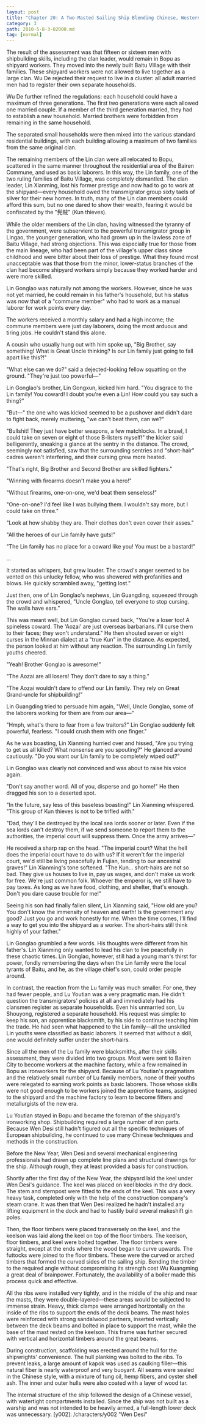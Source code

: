 ```yaml
---
layout: post
title: "Chapter 20: A Two-Masted Sailing Ship Blending Chinese, Western, Ancient, and Modern (Part 1)"
category: 3
path: 2010-5-8-3-02000.md
tag: [normal]
---
```


The result of the assessment was that fifteen or sixteen men with shipbuilding skills, including the clan leader, would remain in Bopu as shipyard workers. They moved into the newly built Baitu Village with their families. These shipyard workers were not allowed to live together as a large clan. Wu De rejected their request to live in a cluster: all adult married men had to register their own separate households.

Wu De further refined the regulations: each household could have a maximum of three generations. The first two generations were each allowed one married couple. If a member of the third generation married, they had to establish a new household. Married brothers were forbidden from remaining in the same household.

The separated small households were then mixed into the various standard residential buildings, with each building allowing a maximum of two families from the same original clan.

The remaining members of the Lin clan were all relocated to Bopu, scattered in the same manner throughout the residential area of the Bairen Commune, and used as basic laborers. In this way, the Lin family, one of the two ruling families of Baitu Village, was completely dismantled. The clan leader, Lin Xianming, lost his former prestige and now had to go to work at the shipyard—every household owed the transmigrator group sixty taels of silver for their new homes. In truth, many of the Lin clan members could afford this sum, but no one dared to show their wealth, fearing it would be confiscated by the "髡贼" (Kun thieves).

While the older members of the Lin clan, having witnessed the tyranny of the government, were subservient to the powerful transmigrator group in Lingao, the younger generation, who had grown up in the lawless zone of Baitu Village, had strong objections. This was especially true for those from the main lineage, who had been part of the village's upper class since childhood and were bitter about their loss of prestige. What they found most unacceptable was that those from the minor, lower-status branches of the clan had become shipyard workers simply because they worked harder and were more skilled.

Lin Gonglao was naturally not among the workers. However, since he was not yet married, he could remain in his father's household, but his status was now that of a "commune member" who had to work as a manual laborer for work points every day.

The workers received a monthly salary and had a high income; the commune members were just day laborers, doing the most arduous and tiring jobs. He couldn't stand this alone.

A cousin who usually hung out with him spoke up, "Big Brother, say something! What is Great Uncle thinking? Is our Lin family just going to fall apart like this?!"

"What else can we do?" said a dejected-looking fellow squatting on the ground. "They're just too powerful—"

Lin Gonglao's brother, Lin Gongxun, kicked him hard. "You disgrace to the Lin family! You coward! I doubt you're even a Lin! How could you say such a thing?"

"But—" the one who was kicked seemed to be a pushover and didn't dare to fight back, merely muttering, "we can't beat them, can we?"

"Bullshit! They just have better weapons, a few matchlocks. In a brawl, I could take on seven or eight of those B-listers myself!" the kicker said belligerently, sneaking a glance at the sentry in the distance. The crowd, seemingly not satisfied, saw that the surrounding sentries and "short-hair" cadres weren't interfering, and their cursing grew more heated.

"That's right, Big Brother and Second Brother are skilled fighters."

"Winning with firearms doesn't make you a hero!"

"Without firearms, one-on-one, we'd beat them senseless!"

"One-on-one? I'd feel like I was bullying them. I wouldn't say more, but I could take on three."

"Look at how shabby they are. Their clothes don't even cover their asses."

"All the heroes of our Lin family have guts!"

"The Lin family has no place for a coward like you! You must be a bastard!"

...

It started as whispers, but grew louder. The crowd's anger seemed to be vented on this unlucky fellow, who was showered with profanities and blows. He quickly scrambled away, "getting lost."

Just then, one of Lin Gonglao's nephews, Lin Guangding, squeezed through the crowd and whispered, "Uncle Gonglao, tell everyone to stop cursing. The walls have ears."

This was meant well, but Lin Gonglao cursed back, "You're a loser too! A spineless coward. The 'Aozai' are just overseas barbarians. I'll curse them to their faces; they won't understand." He then shouted seven or eight curses in the Minnan dialect at a "true Kun" in the distance. As expected, the person looked at him without any reaction. The surrounding Lin family youths cheered.

"Yeah! Brother Gonglao is awesome!"

"The Aozai are all losers! They don't dare to say a thing."

"The Aozai wouldn't dare to offend our Lin family. They rely on Great Grand-uncle for shipbuilding!"

Lin Guangding tried to persuade him again, "Well, Uncle Gonglao, some of the laborers working for them are from our area—"

"Hmph, what's there to fear from a few traitors?" Lin Gonglao suddenly felt powerful, fearless. "I could crush them with one finger."

As he was boasting, Lin Xianming hurried over and hissed, "Are you trying to get us all killed? What nonsense are you spouting?" He glanced around cautiously. "Do you want our Lin family to be completely wiped out?"

Lin Gonglao was clearly not convinced and was about to raise his voice again.

"Don't say another word. All of you, disperse and go home!" He then dragged his son to a deserted spot.

"In the future, say less of this baseless boasting!" Lin Xianming whispered. "This group of Kun thieves is not to be trifled with."

"Dad, they'll be destroyed by the local sea lords sooner or later. Even if the sea lords can't destroy them, if we send someone to report them to the authorities, the imperial court will suppress them. Once the army arrives—"

He received a sharp rap on the head. "The imperial court? What the hell does the imperial court have to do with us? If it weren't for the imperial court, we'd still be living peacefully in Fujian, tending to our ancestral graves!" Lin Xianming's tone softened. "The Kun... short-hairs are not so bad. They give us houses to live in, pay us wages, and don't make us work for free. We're just common folk. Whoever the emperor is, we still have to pay taxes. As long as we have food, clothing, and shelter, that's enough. Don't you dare cause trouble for me!"

Seeing his son had finally fallen silent, Lin Xianming said, "How old are you? You don't know the immensity of heaven and earth! Is the government any good? Just you go and work honestly for me. When the time comes, I'll find a way to get you into the shipyard as a worker. The short-hairs still think highly of your father."

Lin Gonglao grumbled a few words. His thoughts were different from his father's. Lin Xianming only wanted to lead his clan to live peacefully in these chaotic times. Lin Gonglao, however, still had a young man's thirst for power, fondly remembering the days when the Lin family were the local tyrants of Baitu, and he, as the village chief's son, could order people around.

In contrast, the reaction from the Lu family was much smaller. For one, they had fewer people, and Lu Youtian was a very pragmatic man. He didn't question the transmigrators' policies at all and immediately had his clansmen register as separate households. Even his unmarried son, Lu Shouyong, registered a separate household. His request was simple: to keep his son, an apprentice blacksmith, by his side to continue teaching him the trade. He had seen what happened to the Lin family—all the unskilled Lin youths were classified as basic laborers. It seemed that without a skill, one would definitely suffer under the short-hairs.

Since all the men of the Lu family were blacksmiths, after their skills assessment, they were divided into two groups. Most were sent to Bairen City to become workers at the machine factory, while a few remained in Bopu as ironworkers for the shipyard. Because of Lu Youtian's pragmatism and the relatively small number of Lu family members, none of their youths were relegated to earning work points as basic laborers. Those whose skills were not good enough to be workers joined the apprentice teams, assigned to the shipyard and the machine factory to learn to become fitters and metallurgists of the new era.

Lu Youtian stayed in Bopu and became the foreman of the shipyard's ironworking shop. Shipbuilding required a large number of iron parts. Because Wen Desi still hadn't figured out all the specific techniques of European shipbuilding, he continued to use many Chinese techniques and methods in the construction.

Before the New Year, Wen Desi and several mechanical engineering professionals had drawn up complete line plans and structural drawings for the ship. Although rough, they at least provided a basis for construction.

Shortly after the first day of the New Year, the shipyard laid the keel under Wen Desi's guidance. The keel was placed on keel blocks in the dry dock. The stem and sternpost were fitted to the ends of the keel. This was a very heavy task, completed only with the help of the construction company's steam crane. It was then that Wen Desi realized he hadn't installed any lifting equipment in the dock and had to hastily build several makeshift gin poles.

Then, the floor timbers were placed transversely on the keel, and the keelson was laid along the keel on top of the floor timbers. The keelson, floor timbers, and keel were bolted together. The floor timbers were straight, except at the ends where the wood began to curve upwards. The futtocks were joined to the floor timbers. These were the curved or arched timbers that formed the curved sides of the sailing ship. Bending the timber to the required angle without compromising its strength cost Wu Kuangming a great deal of brainpower. Fortunately, the availability of a boiler made this process quick and effective.

All the ribs were installed very tightly, and in the middle of the ship and near the masts, they were double-layered—these areas would be subjected to immense strain. Heavy, thick clamps were arranged horizontally on the inside of the ribs to support the ends of the deck beams. The mast holes were reinforced with strong sandalwood partners, inserted vertically between the deck beams and bolted in place to support the mast, while the base of the mast rested on the keelson. This frame was further secured with vertical and horizontal timbers around the great beams.

During construction, scaffolding was erected around the hull for the shipwrights' convenience. The hull planking was bolted to the ribs. To prevent leaks, a large amount of kapok was used as caulking filler—this natural fiber is nearly waterproof and very buoyant. All seams were sealed in the Chinese style, with a mixture of tung oil, hemp fibers, and oyster shell ash. The inner and outer hulls were also coated with a layer of wood tar.

The internal structure of the ship followed the design of a Chinese vessel, with watertight compartments installed. Since the ship was not built as a warship and was not intended to be heavily armed, a full-length lower deck was unnecessary.
[y002]: /characters/y002 "Wen Desi"